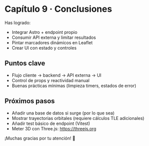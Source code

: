 # Capítulo 9 · Conclusiones

Has logrado:
- Integrar Astro + endpoint propio
- Consumir API externa y limitar resultados
- Pintar marcadores dinámicos en Leaflet
- Crear UI con estado y controles

## Puntos clave
- Flujo cliente → backend → API externa → UI
- Control de props y reactividad manual
- Buenas prácticas mínimas (limpieza timers, estados de error)

## Próximos pasos
- Añadir una base de datos si surge (por lo que sea)
- Mostrar trayectorias orbitales (requiere cálculos TLE adicionales)
- Añadir test básico de endpoint (Vitest)
- Meter 3D con Three.js: https://threejs.org

¡Muchas gracias por tu atención! 🤩